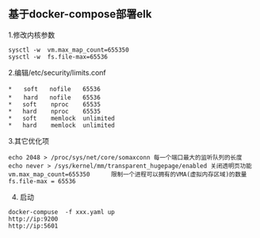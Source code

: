 ## 基于docker-compose部署elk


1.修改内核参数
```
sysctl -w  vm.max_map_count=655350
sysctl -w  fs.file-max=65536
```

2.编辑/etc/security/limits.conf 
```
*　　soft　　nofile　　65536
*　　hard　　nofile　　65536
*   soft    nproc    65535
*   hard    nproc    65535
*   soft    memlock  unlimited
*   hard    memlock  unlimited
```

3.其它优化项
```
echo 2048 > /proc/sys/net/core/somaxconn 每一个端口最大的监听队列的长度
echo never > /sys/kernel/mm/transparent_hugepage/enabled 关闭透明页功能
vm.max_map_count=655350      限制一个进程可以拥有的VMA(虚拟内存区域)的数量
fs.file-max = 65536     
```

4. 启动
```
docker-compuse  -f xxx.yaml up
http://ip:9200
http://ip:5601
```
